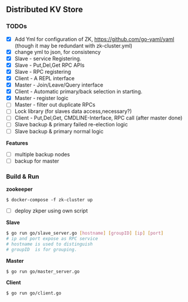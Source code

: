 ##  Distributed KV Store

### TODOs

- [x] Add Yml for configuration of ZK, https://github.com/go-yaml/yaml (though it may be redundant with zk-cluster.yml)
- [x] change yml to json, for consistency
- [x] Slave - service Registering.
- [x] Slave - Put,Del,Get RPC APIs
- [X] Slave - RPC registering
- [x] Client - A REPL interface
- [x] Master - Join/Leave/Query interface
- [x] Client - Automatic primary/back selection in starting.
- [x] Master - register logic
- [ ] Master - filter out duplicate RPCs
- [ ] Lock library (for slaves data access,necessary?)
- [ ] Client - Put,Del,Get, CMDLINE-Interface, RPC call (after master done)
- [ ] Slave backup & primary failed re-election logic
- [ ] Slave backup & primary normal logic

**Features**
- [ ] multiple backup nodes
- [ ] backup for master

### Build & Run

**zookeeper** 

```shell
$ docker-compose -f zk-cluster up
```

- [ ] deploy zkper using own script

**Slave**

```bash
$ go run go/slave_server.go [hostname] [groupID] [ip] [port] 
# ip and port expose as RPC service
# hostname is used to distinguish
# groupID  is for grouping.
```

**Master**

```
$ go run go/master_server.go
```

**Client** 

```
$ go run go/client.go
```

